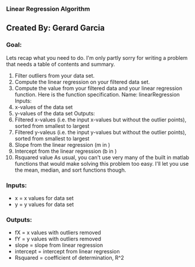 ### Linear Regression Algorithm
## Created By: Gerard Garcia
### Goal:
Lets recap what you need to do. I'm only partly sorry for writing a problem that needs a table of contents and summary.
1. Filter outliers from your data set.
2. Compute the linear regression on your filtered data set.
3. Compute the  value from your filtered data and your linear regression function.
Here is the function specification. Name: linearRegression
Inputs: 
1. x-values of the data set
2. y-values of the data set
Outputs:
1. Filtered x-values (i.e. the input x-values but without the outlier points), sorted from smallest to largest
2. Filtered y-valeus (i.e. the input y-values but without the outlier points), sorted from smallest to largest
3. Slope from the linear regression (m in )
4. Intercept from the linear regression (b in )
5. Rsquared value
As usual, you can't use very many of the built in matlab functions that would make solving this problem too easy. I'll let you use the mean, median, and sort functions though.
### Inputs:
- x = x values for data set
- y = y values for data set
### Outputs:
- fX = x values with outliers removed
- fY = y values with outliers removed
- slope = slope from linear regression
- intercept = intercept from linear regression
- Rsquared = coefficient of determination, R^2
